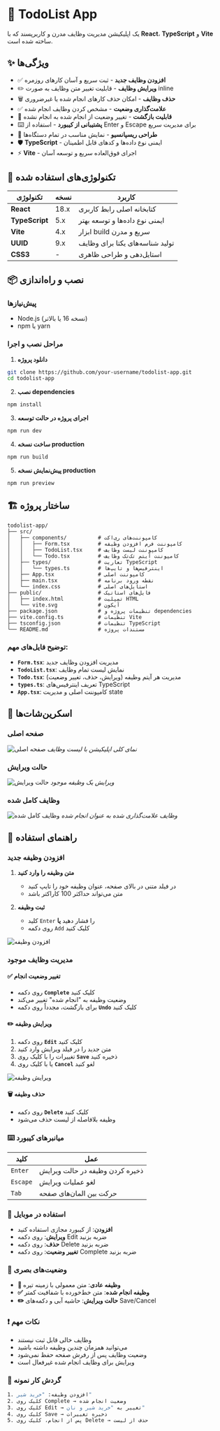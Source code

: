 # 📝 TodoList App

یک اپلیکیشن مدیریت وظایف مدرن و کاربرپسند که با **React**، **TypeScript** و **Vite** ساخته شده است.

## ✨ ویژگی‌ها

- ✅ **افزودن وظایف جدید** - ثبت سریع و آسان کارهای روزمره
- ✏️ **ویرایش وظایف** - قابلیت تغییر متن وظایف به صورت inline
- 🗑️ **حذف وظایف** - امکان حذف کارهای انجام شده یا غیرضروری
- ✅ **علامت‌گذاری وضعیت** - مشخص کردن وظایف انجام شده
- 🔄 **قابلیت بازگشت** - تغییر وضعیت از انجام شده به انجام نشده
- ⌨️ **پشتیبانی از کیبورد** - استفاده از Enter و Escape برای مدیریت سریع
- 📱 **طراحی ریسپانسیو** - نمایش مناسب در تمام دستگاه‌ها
- 🛡️ **TypeScript** - ایمنی نوع داده‌ها و کدهای قابل اطمینان
- ⚡ **Vite** - اجرای فوق‌العاده سریع و توسعه آسان

## 🚀 تکنولوژی‌های استفاده شده

| تکنولوژی       | نسخه | کاربرد                          |
| -------------- | ---- | ------------------------------- |
| **React**      | 18.x | کتابخانه اصلی رابط کاربری       |
| **TypeScript** | 5.x  | ایمنی نوع داده‌ها و توسعه بهتر  |
| **Vite**       | 4.x  | ابزار build سریع و مدرن         |
| **UUID**       | 9.x  | تولید شناسه‌های یکتا برای وظایف |
| **CSS3**       | -    | استایل‌دهی و طراحی ظاهری        |

## 📦 نصب و راه‌اندازی

### پیش‌نیازها

- Node.js (نسخه 16 یا بالاتر)
- npm یا yarn

### مراحل نصب و اجرا

1. **دانلود پروژه**

```bash
git clone https://github.com/your-username/todolist-app.git
cd todolist-app
```

2. **نصب dependencies**

```bash
npm install
```

3. **اجرای پروژه در حالت توسعه**

```bash
npm run dev
```

4. **ساخت نسخه production**

```bash
npm run build
```

5. **پیش‌نمایش نسخه production**

```bash
npm run preview
```

## 🏗️ ساختار پروژه

```
todolist-app/
├── src/
│   ├── components/          # کامپوننت‌های ری‌اکت
│   │   ├── Form.tsx         # کامپوننت فرم افزودن وظیفه
│   │   ├── TodoList.tsx     # کامپوننت لیست وظایف
│   │   └── Todo.tsx         # کامپوننت آیتم تک‌تک وظایف
│   ├── types/               # تعاریت TypeScript
│   │   └── types.ts         # اینترفیس‌ها و تایپ‌ها
│   ├── App.tsx              # کامپوننت اصلی
│   ├── main.tsx             # نقطه ورود برنامه
│   └── index.css            # استایل‌های اصلی
├── public/                  # فایل‌های استاتیک
│   ├── index.html           # تمپلیت HTML
│   └── vite.svg             # آیکون
├── package.json             # تنظیمات پروژه و dependencies
├── vite.config.ts           # تنظیمات Vite
├── tsconfig.json            # تنظیمات TypeScript
└── README.md                # مستندات پروژه
```

### توضیح فایل‌های مهم:

- **`Form.tsx`**: مدیریت افزودن وظایف جدید
- **`TodoList.tsx`**: نمایش لیست تمام وظایف
- **`Todo.tsx`**: مدیریت هر آیتم وظیفه (ویرایش، حذف، تغییر وضعیت)
- **`types.ts`**: تعریف اینترفیس‌های TypeScript
- **`App.tsx`**: کامپوننت اصلی و مدیریت state

## 📸 اسکرین‌شات‌ها

### صفحه اصلی

![صفحه اصلی](./public/images/todolist.png)
_نمای کلی اپلیکیشن با لیست وظایف_

### حالت ویرایش

![حالت ویرایش](./public/images/edit-mode.png)
_ویرایش یک وظیفه موجود_

### وظایف کامل شده

![وظایف کامل شده](./public/images/complete-todos.png)
_وظایف علامت‌گذاری شده به عنوان انجام شده_

## 🎯 راهنمای استفاده

### افزودن وظیفه جدید

1. **متن وظیفه را وارد کنید**

   - در فیلد متنی در بالای صفحه، عنوان وظیفه خود را تایپ کنید
   - متن می‌تواند حداکثر 100 کاراکتر باشد

2. **ثبت وظیفه**
   - کلید `Enter` را فشار دهید **یا**
   - روی دکمه `Add` کلیک کنید

![افزودن وظیفه](./public/images/add-todo.png)

### مدیریت وظایف موجود

#### ✅ تغییر وضعیت انجام

- روی دکمه **`Complete`** کلیک کنید
- وضعیت وظیفه به "انجام شده" تغییر می‌کند
- برای بازگشت، مجدداً روی دکمه **`Undo`** کلیک کنید

#### ✏️ ویرایش وظیفه

1. روی دکمه **`Edit`** کلیک کنید
2. متن جدید را در فیلد ویرایش وارد کنید
3. تغییرات را با کلیک روی **`Save`** ذخیره کنید
4. یا با کلیک روی **`Cancel`** لغو کنید

![ویرایش وظیفه](./public/images/edit-todo.png)

#### 🗑️ حذف وظیفه

- روی دکمه **`Delete`** کلیک کنید
- وظیفه بلافاصله از لیست حذف می‌شود

### ⌨️ میانبرهای کیبورد

| کلید     | عمل                             |
| -------- | ------------------------------- |
| `Enter`  | ذخیره کردن وظیفه در حالت ویرایش |
| `Escape` | لغو عملیات ویرایش               |
| `Tab`    | حرکت بین المان‌های صفحه         |

### 📱 استفاده در موبایل

- **افزودن**: از کیبورد مجازی استفاده کنید
- **ویرایش**: روی دکمه Edit ضربه بزنید
- **حذف**: روی دکمه Delete ضربه بزنید
- **تغییر وضعیت**: روی دکمه Complete ضربه بزنید

### 🎨 وضعیت‌های بصری

- **🔵 وظیفه عادی**: متن معمولی با زمینه تیره
- **✅ وظیفه انجام شده**: متن خط‌خورده با شفافیت کمتر
- **✏️ حالت ویرایش**: حاشیه آبی و دکمه‌های Save/Cancel

### ❗ نکات مهم

- وظایف خالی قابل ثبت نیستند
- می‌توانید همزمان چندین وظیفه داشته باشید
- وضعیت وظایف پس از رفرش صفحه حفظ نمی‌شود
- ویرایش برای وظایف انجام شده غیرفعال است

### 🔄 گردش کار نمونه

```bash
1. افزودن وظیفه: "خرید شیر"
2. کلیک روی Complete → وضعیت انجام شده
3. کلیک روی Edit → تغییر به "خرید شیر و نان"
4. کلیک روی Save → ذخیره تغییرات
5. پس از انجام، کلیک روی Delete → حذف از لیست
```

